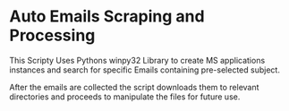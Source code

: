 # Auto Emails Scraping and Processing

This Scripty Uses Pythons winpy32 Library to create MS applications instances and search for specific Emails containing pre-selected subject.

After the emails are collected the script downloads them to relevant directories and proceeds to manipulate the files for future use.
